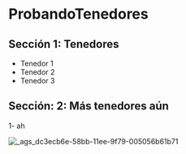 # ProbandoTenedores

## Sección 1: Tenedores

- Tenedor 1
- Tenedor 2
- Tenedor 3

## Sección: 2: Más tenedores aún

1- ah

![_ags_dc3ecb6e-58bb-11ee-9f79-005056b61b71](https://github.com/user-attachments/assets/cac37916-1f12-445c-9057-89869af34096)
